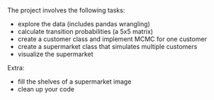 The project involves the following tasks:

- explore the data (includes pandas wrangling)
- calculate transition probabilities (a 5x5 matrix)
- create a customer class and implement MCMC for one customer
- create a supermarket class that simulates multiple customers
- visualize the supermarket

Extra:
- fill the shelves of a supermarket image
- clean up your code

